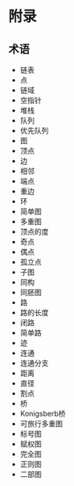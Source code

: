 # 附录

## 术语

  - 链表
  - 点
  - 链域
  - 空指针
  - 堆栈
  - 队列
  - 优先队列
  - 图
  - 顶点
  - 边
  - 相邻
  - 端点
  - 重边
  - 环
  - 简单图
  - 多重图
  - 顶点的度
  - 奇点
  - 偶点
  - 孤立点
  - 子图
  - 同构
  - 同胚图
  - 路
  - 路的长度
  - 闭路
  - 简单路
  - 迹
  - 连通
  - 连通分支
  - 距离
  - 直径
  - 割点
  - 桥
  - Konigsberb桥
  - 可旅行多重图
  - 标号图
  - 赋权图
  - 完全图
  - 正则图
  - 二部图
